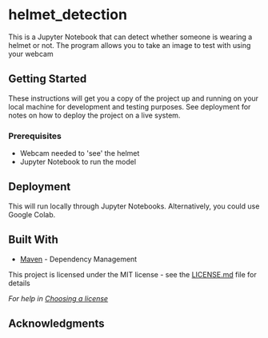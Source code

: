# helmet_detection

This is a Jupyter Notebook that can detect whether someone is wearing a helmet or not.
The program allows you to take an image to test with using your webcam

## Getting Started

These instructions will get you a copy of the project up and running on your local machine for development and testing purposes. See deployment for notes on how to deploy the project on a live system.

### Prerequisites

- Webcam needed to 'see' the helmet
- Jupyter Notebook to run the model

## Deployment

This will run locally through Jupyter Notebooks. Alternatively, you could use Google Colab.

## Built With

* [Maven](https://maven.apache.org/) - Dependency Management

This project is licensed under the MIT license - see the [LICENSE.md](LICENSE.md) file for details 

*For help in [Choosing a license](https://choosealicense.com/)*

## Acknowledgments
